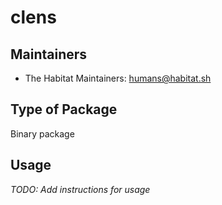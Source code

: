 # clens

## Maintainers

* The Habitat Maintainers: <humans@habitat.sh>

## Type of Package

Binary package

## Usage

*TODO: Add instructions for usage*
